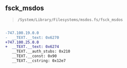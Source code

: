 ## fsck_msdos

> `/System/Library/Filesystems/msdos.fs/fsck_msdos`

```diff

-747.100.19.0.0
-  __TEXT.__text: 0x6270
+747.100.25.0.0
+  __TEXT.__text: 0x6274
   __TEXT.__auth_stubs: 0x210
   __TEXT.__const: 0x90
   __TEXT.__cstring: 0x12e7

```
